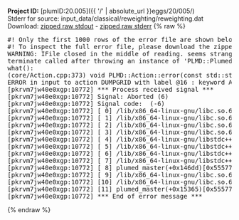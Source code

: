 **Project ID:** [plumID:20.005]({{ '/' | absolute_url }}eggs/20/005/)  
Stderr for source:  input_data/classical/reweighting/reweighting.dat   
Download: [zipped raw stdout](reweighting.dat.plumed_master.stdout.txt.zip) - [zipped raw stderr](reweighting.dat.plumed_master.stderr.txt.zip) 
{% raw %}
<pre>
#! Only the first 1000 rows of the error file are shown below
#! To inspect the full error file, please download the zipped raw stderr file above
WARNING: IFile closed in the middle of reading. seems strange!
terminate called after throwing an instance of 'PLMD::Plumed::ExceptionError'
what():
(core/Action.cpp:373) void PLMD::Action::error(const std::string&) const
ERROR in input to action DUMPGRID with label @16 : keyword ARG is compulsory for this action
[pkrvm7jw40e0xgp:10772] *** Process received signal ***
[pkrvm7jw40e0xgp:10772] Signal: Aborted (6)
[pkrvm7jw40e0xgp:10772] Signal code:  (-6)
[pkrvm7jw40e0xgp:10772] [ 0] /lib/x86_64-linux-gnu/libc.so.6(+0x45330)[0x7fa5f4845330]
[pkrvm7jw40e0xgp:10772] [ 1] /lib/x86_64-linux-gnu/libc.so.6(pthread_kill+0x11c)[0x7fa5f489eb2c]
[pkrvm7jw40e0xgp:10772] [ 2] /lib/x86_64-linux-gnu/libc.so.6(gsignal+0x1e)[0x7fa5f484527e]
[pkrvm7jw40e0xgp:10772] [ 3] /lib/x86_64-linux-gnu/libc.so.6(abort+0xdf)[0x7fa5f48288ff]
[pkrvm7jw40e0xgp:10772] [ 4] /lib/x86_64-linux-gnu/libstdc++.so.6(+0xa5ff5)[0x7fa5f4ca5ff5]
[pkrvm7jw40e0xgp:10772] [ 5] /lib/x86_64-linux-gnu/libstdc++.so.6(+0xbb0da)[0x7fa5f4cbb0da]
[pkrvm7jw40e0xgp:10772] [ 6] /lib/x86_64-linux-gnu/libstdc++.so.6(_ZSt10unexpectedv+0x0)[0x7fa5f4ca5a55]
[pkrvm7jw40e0xgp:10772] [ 7] /lib/x86_64-linux-gnu/libstdc++.so.6(+0xa5a6f)[0x7fa5f4ca5a6f]
[pkrvm7jw40e0xgp:10772] [ 8] plumed_master(+0x146dd)[0x55577b8db6dd]
[pkrvm7jw40e0xgp:10772] [ 9] /lib/x86_64-linux-gnu/libc.so.6(+0x2a1ca)[0x7fa5f482a1ca]
[pkrvm7jw40e0xgp:10772] [10] /lib/x86_64-linux-gnu/libc.so.6(__libc_start_main+0x8b)[0x7fa5f482a28b]
[pkrvm7jw40e0xgp:10772] [11] plumed_master(+0x15365)[0x55577b8dc365]
[pkrvm7jw40e0xgp:10772] *** End of error message ***
</pre>
{% endraw %}
